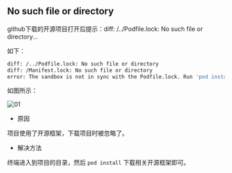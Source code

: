 ## No such file or directory

github下载的开源项目打开后提示：diff: /../Podfile.lock: No such file or directory...

如下：

```bash
diff: /../Podfile.lock: No such file or directory
diff: /Manifest.lock: No such file or directory
error: The sandbox is not in sync with the Podfile.lock. Run 'pod install' or update your CocoaPods installation.
```

如图所示：

![01](/Users/jaxer/MyGitHub/iOS-Problems/pics/01.png)



- 原因

项目使用了开源框架，下载项目时被忽略了。



- 解决方法

终端进入到项目的目录，然后 `pod install` 下载相关开源框架即可。